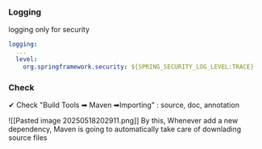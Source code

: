 

### Logging 

logging only for security 
```yaml
logging:  
  ...
  level:  
    org.springframework.security: ${SPRING_SECURITY_LOG_LEVEL:TRACE}
```


### Check

✔ Check "Build Tools ➡ Maven ➡Importing" : source, doc, annotation

![[Pasted image 20250518202911.png]]
By this, Whenever add a new dependency, Maven is going to automatically take care of downlading source files 
